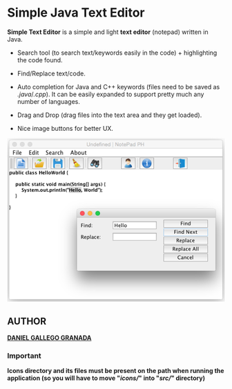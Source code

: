 # Simple Java Text Editor

**Simple Text Editor** is a simple and light **text editor** (notepad) written in Java.




* Search tool (to search text/keywords easily in the code) + highlighting the code found.

* Find/Replace text/code.

* Auto completion for Java and C++ keywords (files need to be saved as *.java*/*.cpp*). It can be easily expanded to support pretty much any number of languages.

* Drag and Drop (drag files into the text area and they get loaded).

* Nice image buttons for better UX.


![Example Java Text Editor](Screenshots/find-replace-word-in-java-text-editor.png)


## AUTHOR

**[DANIEL GALLEGO GRANADA](http://pierrehenry.be)**



### Important

**Icons directory and its files must be present on the path when running the application (so you will have to move "*icons/*" into "*src/*" directory)**

